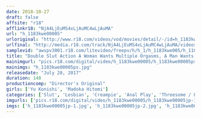 ```yaml
---
date: 2018-10-27
draft: false
affsite: "r18"
afflinkr18: "NjA4LjEuMS4xLjAuMC4wLjAuMA"
url: "h_1183kwe00005"
urloriginal: "http://www.r18.com/videos/vod/movies/detail/-/id=h_1183kwe00005"
urlfinal: "http://media.r18.com/track/NjA4LjEuMS4xLjAuMC4wLjAuMA/videos/vod/movies/detail/-/id=h_1183kwe00005"
samplevid: "awspv3001.r18.com/litevideo/freepv/h/h_1/h_1183kwe005/h_1183kwe005_dmb_w.mp4"
title: "Double Slut Action A Woman Wants Multiple Orgasms, A Man Wants Pull Out Teasing, In The End, They Finish With A Creampie Yu Konishi Madoka Hitomi"
mainimgurl: "pics.r18.com/digital/video/h_1183kwe00005/h_1183kwe00005ps.jpg"
mainimgs: "h_1183kwe00005ps.jpg"
releasedate: "July 28, 2017"
duration: 148
productioncomp: "Director's Original"
girls: ['Yu Konishi', 'Madoka Hitomi']
categories: ['Slut', 'Lesbian', 'Creampie', 'Anal Play', 'Threesome / Foursome', 'Hi-Def']
imgurls: ['pics.r18.com/digital/video/h_1183kwe00005/h_1183kwe00005jp-1.jpg', 'pics.r18.com/digital/video/h_1183kwe00005/h_1183kwe00005jp-2.jpg', 'pics.r18.com/digital/video/h_1183kwe00005/h_1183kwe00005jp-3.jpg', 'pics.r18.com/digital/video/h_1183kwe00005/h_1183kwe00005jp-4.jpg', 'pics.r18.com/digital/video/h_1183kwe00005/h_1183kwe00005jp-5.jpg', 'pics.r18.com/digital/video/h_1183kwe00005/h_1183kwe00005jp-6.jpg', 'pics.r18.com/digital/video/h_1183kwe00005/h_1183kwe00005jp-7.jpg', 'pics.r18.com/digital/video/h_1183kwe00005/h_1183kwe00005jp-8.jpg', 'pics.r18.com/digital/video/h_1183kwe00005/h_1183kwe00005jp-9.jpg', 'pics.r18.com/digital/video/h_1183kwe00005/h_1183kwe00005jp-10.jpg', 'pics.r18.com/digital/video/h_1183kwe00005/h_1183kwe00005jp-11.jpg', 'pics.r18.com/digital/video/h_1183kwe00005/h_1183kwe00005jp-12.jpg', 'pics.r18.com/digital/video/h_1183kwe00005/h_1183kwe00005jp-13.jpg', 'pics.r18.com/digital/video/h_1183kwe00005/h_1183kwe00005jp-14.jpg', 'pics.r18.com/digital/video/h_1183kwe00005/h_1183kwe00005jp-15.jpg', 'pics.r18.com/digital/video/h_1183kwe00005/h_1183kwe00005jp-16.jpg', 'pics.r18.com/digital/video/h_1183kwe00005/h_1183kwe00005jp-17.jpg', 'pics.r18.com/digital/video/h_1183kwe00005/h_1183kwe00005jp-18.jpg', 'pics.r18.com/digital/video/h_1183kwe00005/h_1183kwe00005jp-19.jpg', 'pics.r18.com/digital/video/h_1183kwe00005/h_1183kwe00005jp-20.jpg']
imgs: ['h_1183kwe00005jp-1.jpg', 'h_1183kwe00005jp-2.jpg', 'h_1183kwe00005jp-3.jpg', 'h_1183kwe00005jp-4.jpg', 'h_1183kwe00005jp-5.jpg', 'h_1183kwe00005jp-6.jpg', 'h_1183kwe00005jp-7.jpg', 'h_1183kwe00005jp-8.jpg', 'h_1183kwe00005jp-9.jpg', 'h_1183kwe00005jp-10.jpg', 'h_1183kwe00005jp-11.jpg', 'h_1183kwe00005jp-12.jpg', 'h_1183kwe00005jp-13.jpg', 'h_1183kwe00005jp-14.jpg', 'h_1183kwe00005jp-15.jpg', 'h_1183kwe00005jp-16.jpg', 'h_1183kwe00005jp-17.jpg', 'h_1183kwe00005jp-18.jpg', 'h_1183kwe00005jp-19.jpg', 'h_1183kwe00005jp-20.jpg']
---
```

